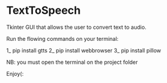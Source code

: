 # TextToSpeech
Tkinter GUI that allows the user to convert text to audio.

Run the flowing commands on your terminal:

1_ pip install gtts
2_ pip install webbrowser
3_ pip install pillow

NB: you must open the terminal on the project folder



Enjoy(:
